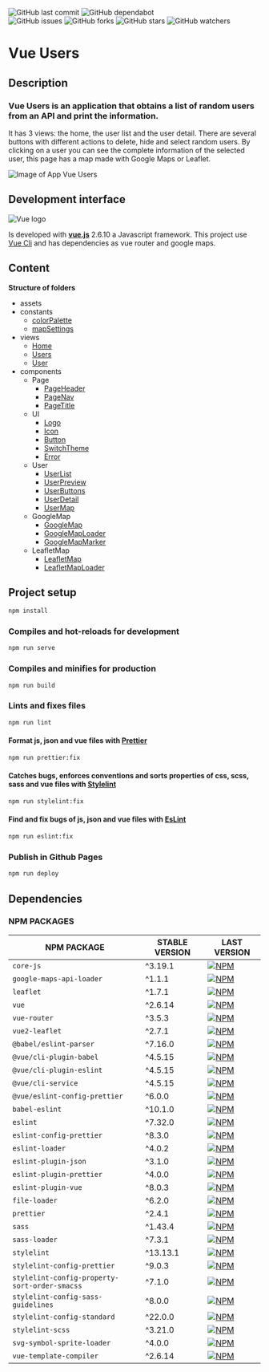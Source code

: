 ![GitHub last commit](https://img.shields.io/github/last-commit/beatrizsmerino/vue-users)
![GitHub dependabot](https://img.shields.io/badge/dependabot-enabled-025e8c?logo=Dependabot)  
![GitHub issues](https://img.shields.io/github/issues/beatrizsmerino/vue-users)
![GitHub forks](https://img.shields.io/github/forks/beatrizsmerino/vue-users)
![GitHub stars](https://img.shields.io/github/stars/beatrizsmerino/vue-users)
![GitHub watchers](https://img.shields.io/github/watchers/beatrizsmerino/vue-users)

# Vue Users

## Description

### Vue Users is an application that obtains a list of random users from an API and print the information.

It has 3 views: the home, the user list and the user detail. There are several buttons with different actions to delete, hide and select random users. By clicking on a user you can see the complete information of the selected user, this page has a map made with Google Maps or Leaflet.

![Image of App Vue Users](./README/images/vue-users.gif)

## Development interface

![Vue logo](./README/images/vue-js-2.jpg)

Is developed with **[vue.js](https://vuejs.org/)** 2.6.10 a Javascript framework. This project use [Vue Cli](https://cli.vuejs.org/) and has dependencies as vue router and google maps.

## Content

**Structure of folders**

-   assets
-   constants
    -   [colorPalette](./src/constants/colorPalette.js)
    -   [mapSettings](./src/constants/mapSettings.js)
-   views
    -   [Home](./src/views/Home.vue)
    -   [Users](./src/views/Users.vue)
    -   [User](./src/views/User.vue)
-   components
    -   Page
        -   [PageHeader](./src/components/Page/PageHeader.vue)
        -   [PageNav](./src/components/Page/PageNav.vue)
        -   [PageTitle](./src/components/Page/PageTitle.vue)
    -   UI
        -   [Logo](./src/components/UI/Logo.vue)
        -   [Icon](./src/components/UI/Icon.vue)
        -   [Button](./src/components/UI/Button.vue)
        -   [SwitchTheme](./src/components/UI/SwitchTheme.vue)
        -   [Error](./src/components/UI/Error.vue)
    -   User
        -   [UserList](./src/components/User/UserList.vue)
        -   [UserPreview](./src/components/User/UserPreview.vue)
        -   [UserButtons](./src/components/User/UserButtons.vue)
        -   [UserDetail](./src/components/User/UserDetail.vue)
        -   [UserMap](./src/components/User/UserMap.vue)
    -   GoogleMap
        -   [GoogleMap](./src/components/GoogleMap/GoogleMap.vue)
        -   [GoogleMapLoader](./src/components/GoogleMap/GoogleMapLoader.vue)
        -   [GoogleMapMarker](./src/components/GoogleMap/GoogleMapMarker.vue)
    -   LeafletMap
        -   [LeafletMap](./src/components/LeafletMap/LeafletMap.vue)
        -   [LeafletMapLoader](./src/components/LeafletMap/LeafletMapLoader.vue)

## Project setup

```bash
npm install
```

### Compiles and hot-reloads for development

```bash
npm run serve
```

### Compiles and minifies for production

```bash
npm run build
```

### Lints and fixes files

```bash
npm run lint
```

#### Format js, json and vue files with [Prettier](https://prettier.io/)

```bash
npm run prettier:fix
```

#### Catches bugs, enforces conventions and sorts properties of css, scss, sass and vue files with [Stylelint](https://stylelint.io/)

```bash
npm run stylelint:fix
```

#### Find and fix bugs of js, json and vue files with [EsLint](https://eslint.org/)

```bash
npm run eslint:fix
```

### Publish in Github Pages

```bash
npm run deploy
```

## Dependencies

### NPM PACKAGES

| NPM PACKAGE                                   | STABLE VERSION | LAST VERSION                                                                                                                                                   |
| --------------------------------------------- | -------------- | -------------------------------------------------------------------------------------------------------------------------------------------------------------- |
| `core-js`                                     | ^3.19.1        | [![NPM](https://nodeico.herokuapp.com/core-js.svg)](https://npmjs.com/package/core-js)                                                                         |
| `google-maps-api-loader`                      | ^1.1.1         | [![NPM](https://nodeico.herokuapp.com/google-maps-api-loader.svg)](https://npmjs.com/package/google-maps-api-loader)                                           |
| `leaflet`                                     | ^1.7.1         | [![NPM](https://nodeico.herokuapp.com/leaflet.svg)](https://npmjs.com/package/leaflet)                                                                         |
| `vue`                                         | ^2.6.14        | [![NPM](https://nodeico.herokuapp.com/vue.svg)](https://npmjs.com/package/vue)                                                                                 |
| `vue-router`                                  | ^3.5.3         | [![NPM](https://nodeico.herokuapp.com/vue-router.svg)](https://npmjs.com/package/vue-router)                                                                   |
| `vue2-leaflet`                                | ^2.7.1         | [![NPM](https://nodeico.herokuapp.com/vue2-leaflet.svg)](https://npmjs.com/package/vue2-leaflet)                                                               |
| `@babel/eslint-parser`                        | ^7.16.0        | [![NPM](https://nodeico.herokuapp.com/@babel/eslint-parser.svg)](https://npmjs.com/package/@babel/eslint-parser)                                               |
| `@vue/cli-plugin-babel`                       | ^4.5.15        | [![NPM](https://nodeico.herokuapp.com/@vue/cli-plugin-babel.svg)](https://npmjs.com/package/@vue/cli-plugin-babel)                                             |
| `@vue/cli-plugin-eslint`                      | ^4.5.15        | [![NPM](https://nodeico.herokuapp.com/@vue/cli-plugin-eslint.svg)](https://npmjs.com/package/@vue/cli-plugin-eslint)                                           |
| `@vue/cli-service`                            | ^4.5.15        | [![NPM](https://nodeico.herokuapp.com/@vue/cli-service.svg)](https://npmjs.com/package/@vue/cli-service)                                                       |
| `@vue/eslint-config-prettier`                 | ^6.0.0         | [![NPM](https://nodeico.herokuapp.com/@vue/eslint-config-prettier.svg)](https://npmjs.com/package/@vue/eslint-config-prettier)                                 |
| `babel-eslint`                                | ^10.1.0        | [![NPM](https://nodeico.herokuapp.com/babel-eslint.svg)](https://npmjs.com/package/babel-eslint)                                                               |
| `eslint`                                      | ^7.32.0        | [![NPM](https://nodeico.herokuapp.com/eslint.svg)](https://npmjs.com/package/eslint)                                                                           |
| `eslint-config-prettier`                      | ^8.3.0         | [![NPM](https://nodeico.herokuapp.com/eslint-config-prettier.svg)](https://npmjs.com/package/eslint-config-prettier)                                           |
| `eslint-loader`                               | ^4.0.2         | [![NPM](https://nodeico.herokuapp.com/eslint-loader.svg)](https://npmjs.com/package/eslint-loader)                                                             |
| `eslint-plugin-json`                          | ^3.1.0         | [![NPM](https://nodeico.herokuapp.com/eslint-plugin-json.svg)](https://npmjs.com/package/eslint-plugin-json)                                                   |
| `eslint-plugin-prettier`                      | ^4.0.0         | [![NPM](https://nodeico.herokuapp.com/eslint-plugin-prettier.svg)](https://npmjs.com/package/eslint-plugin-prettier)                                           |
| `eslint-plugin-vue`                           | ^8.0.3         | [![NPM](https://nodeico.herokuapp.com/eslint-plugin-vue.svg)](https://npmjs.com/package/eslint-plugin-vue)                                                     |
| `file-loader`                                 | ^6.2.0         | [![NPM](https://nodeico.herokuapp.com/file-loader.svg)](https://npmjs.com/package/file-loader)                                                                 |
| `prettier`                                    | ^2.4.1         | [![NPM](https://nodeico.herokuapp.com/prettier.svg)](https://npmjs.com/package/prettier)                                                                       |
| `sass`                                        | ^1.43.4        | [![NPM](https://nodeico.herokuapp.com/sass.svg)](https://npmjs.com/package/sass)                                                                               |
| `sass-loader`                                 | ^7.3.1         | [![NPM](https://nodeico.herokuapp.com/sass-loader.svg)](https://npmjs.com/package/sass-loader)                                                                 |
| `stylelint`                                   | ^13.13.1       | [![NPM](https://nodeico.herokuapp.com/stylelint.svg)](https://npmjs.com/package/stylelint)                                                                     |
| `stylelint-config-prettier`                   | ^9.0.3         | [![NPM](https://nodeico.herokuapp.com/stylelint-config-prettier.svg)](https://npmjs.com/package/stylelint-config-prettier)                                     |
| `stylelint-config-property-sort-order-smacss` | ^7.1.0         | [![NPM](https://nodeico.herokuapp.com/stylelint-config-property-sort-order-smacss.svg)](https://npmjs.com/package/stylelint-config-property-sort-order-smacss) |
| `stylelint-config-sass-guidelines`            | ^8.0.0         | [![NPM](https://nodeico.herokuapp.com/stylelint-config-sass-guidelines.svg)](https://npmjs.com/package/stylelint-config-sass-guidelines)                       |
| `stylelint-config-standard`                   | ^22.0.0        | [![NPM](https://nodeico.herokuapp.com/stylelint-config-standard.svg)](https://npmjs.com/package/stylelint-config-standard)                                     |
| `stylelint-scss`                              | ^3.21.0        | [![NPM](https://nodeico.herokuapp.com/stylelint-scss.svg)](https://npmjs.com/package/stylelint-scss)                                                           |
| `svg-symbol-sprite-loader`                    | ^4.0.0         | [![NPM](https://nodeico.herokuapp.com/svg-symbol-sprite-loader.svg)](https://npmjs.com/package/svg-symbol-sprite-loader)                                       |
| `vue-template-compiler`                       | ^2.6.14        | [![NPM](https://nodeico.herokuapp.com/vue-template-compiler.svg)](https://npmjs.com/package/vue-template-compiler)                                             |
